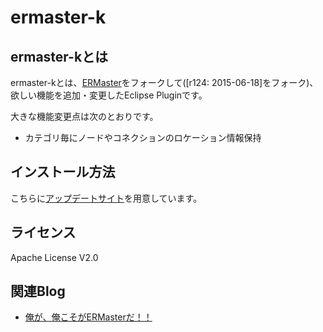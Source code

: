 # ermaster-k

## ermaster-kとは

ermaster-kとは、[ERMaster](http://ermaster.sourceforge.net/index_ja.html)をフォークして([r124: 2015-06-18]をフォーク)、欲しい機能を追加・変更したEclipse Pluginです。

大きな機能変更点は次のとおりです。

- カテゴリ毎にノードやコネクションのロケーション情報保持

## インストール方法

こちらに[アップデートサイト](https://kozake.github.io/ermaster-k/org.insightech.er.update/site.xml)を用意しています。

## ライセンス

Apache License V2.0

## 関連Blog

- [俺が、俺こそがERMasterだ！！](http://kozake.hatenablog.com/entry/2016/09/19/214822)
